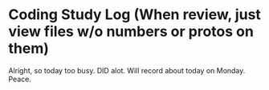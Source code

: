# Coding Study Log (When review, just view files w/o numbers or protos on them)

Alright, so today too busy. DID alot. Will record about today on Monday. Peace.

<!-- So far so good! ,, and today is; 2025.06.27 -->